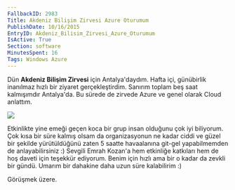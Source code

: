 ```yaml
---
FallbackID: 2983
Title: Akdeniz Bilişim Zirvesi Azure Oturumum
PublishDate: 10/16/2015
EntryID: Akdeniz_Bilisim_Zirvesi_Azure_Oturumum
IsActive: True
Section: software
MinutesSpent: 16
Tags: Windows Azure
---
```

Dün **Akdeniz Bilişim Zirvesi** için Antalya'daydım. Hafta içi, günübirlik inanılmaz hızlı bir ziyaret gerçekleştirdim. Sanırım toplam beş saat kalmışımdır Antalya'da. Bu sürede de zirvede Azure ve genel olarak Cloud anlattım.

![](http://blob.daron.yondem.com/assets/2983/akdeniz.jpg)

Etkinlikte yine emeği geçen koca bir grup insan olduğunu çok iyi biliyorum. Çok kısa bir süre kalmış olsam da organizasyonun ne kadar ciddi ve güzel bir şekilde yürütüldüğünü zaten 5 saatte havaalanına git-gel yapabilmemden de anlayabilirsiniz :) Sevgili Emrah Kozan'a hem etkinliğe katkıları hem de hoş daveti için teşekkür ediyorum. Benim için hızlı ama bir o kadar da zevkli bir gündü. Umarım bir dahakine daha uzun süre kalabilirim :)

Görüşmek üzere.
